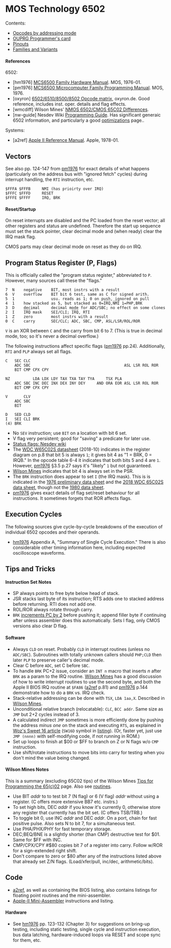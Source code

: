 MOS Technology 6502
===================

Contents:
- [Opcodes by addressing mode](opcodes)
- [OUPRG Programmer's card](progcard)
- [Pinouts](pinout.md)
- [Families and Variants](families.md)

#### References

6502:
- \[hm1976] [MCS6500 Family Hardware Manual][hm1976]. MOS, 1976-01.
- \[pm1976] [MCS6500 Microcomputer Family Programming Manual][pm1976].
  MOS, 1976.
- \[oxyron] [6502/6510/8500/8502 Opcode matrix][oxyron], oxyron.de.
  Good reference, includes inst. oper. details and flag effects.
- \[wmcdiff] Wilson Mines' [NMOS 6502/CMOS 65C02 Differences][wmcdiff].
- \[nw-guide] Nesdev Wiki [Programming Guide][nw-guide].
  Has significant generaic 6502 information, and particularly a good
  [optimizations][nw-optimize] page..

Systems:
- \[a2ref] [Apple II Reference Manual][a2ref]. Apple, 1978-01.


Vectors
-------

See also pp. 124-147 from [pm1976] for exact details of what happens
(particularly on the address bus with "ignored fetch" cycles) during
interrupt handling, the `RTI` instruction, etc.

    $FFFA $FFFB     NMI (has prioirty over IRQ)
    $FFFC $FFFD     RESET
    $FFFE $FFFF     IRQ, BRK

#### Reset/Startup

On reset interrupts are disabled and the PC loaded from the reset vector;
all other registers and status are undefined. Therefore the start up
sequence must set the stack pointer, clear decimal mode and (when ready)
clear the IRQ mask flag.

CMOS parts may clear decimal mode on reset as they do on IRQ.


Program Status Register (P, Flags)
----------------------------------

This is officially called the "program status register," abbreviated
to `P`. However, many sources call these the "flags."

    7  N    negative    BIT, most instrs with a result
    6  V    overflow    BIT bit 6 test, same as C for signed arith.
    5  1                usu. reads as 1; 0 on push, ignored on pull
    4  1    how stacked as 5, but stacked as 0=I̅R̅Q̅,N̅M̅I̅ 1=PHP,BRK
    3  D    decimal     decimal mode for ADC/SBC; no effect on some clones
    2  I    I̅R̅Q̅ mask    SEI/CLI; I̅R̅Q̅, RTI
    1  Z    zero        most instrs with a result
    0  C    carry       SEC/CLC; ADC, SBC, CMP, ASL/LSR/ROL/ROR

`V` is an XOR between `C` and the carry from bit 6 to 7. (This is true
in decimal mode, too; so it's never a decimal overflow.)

The following instructions affect specific flags ([pm1976] pp.24).
Additionally, `RTI` and `PLP` always set all flags.

    C   SEC CLC
        ADC SBC                                         ASL LSR ROL ROR
        BIT CMP CPX CPY

    NZ          LDA LDX LDY TAX TXA TAY TYA     TSX PLA
        ADC SBC INC DEC INX DEX INY DEY     AND ORA EOR ASL LSR ROL ROR
        BIT CMP CPX CPY

    V       CLV
        ADC SBC
        BIT

    D   SED CLD
    I   SEI CLI BRK
    (4) BRK

- No `SEV` instruction; use `BIT` on a location with bit 6 set.
- V flag very persistent; good for "saving" a predicate for later use.
- [Status flags: Nesdev wiki][nesdev-flags]
- The [WDC W65C02S datasheet][ds2018] (2018-10) indicates in the
  register diagram on p.8 that bit 5 is always `1`; it gives bit 4 as
  "1 = BRK, 0 = IRQB." In the opcode table 6-4 it indicates that both
  bits 5 and 4 are `1`. However, [pm1976] §3.5 p.27 says it's "likely"
  `1` but not guaranteed.
- [Wilson Mines][wmint2.2] indicates that bit 4 is always set in the
  PSR.
- The `BRK` instruction does appear to set `I` (the IRQ mask). This is
  is indicated in the [1976 preliminary data sheet][ds1976] and the
  [2018 WDC 65C02S data sheet][ds2018], though not the [1980 data
  sheet][ds1980].
- [pm1976] gives exact details of flag set/reset behaviour for all
  instructions. It sometimes forgets that ROR affects flags.


Execution Cycles
----------------

The following sources give cycle-by-cycle breakdowns of the execution
of individual 6502 opcodes and their operands.
- [hm1976] Appendix A, "Summary of Single Cycle Execution." There is
  also considerable other timing information here, including expected
  oscilloscope waveforms.


Tips and Tricks
---------------

#### Instruction Set Notes

- SP always points to free byte below head of stack.
- JSR stacks last byte of its instruction; RTS adds one to stacked
  address before returning. RTI does not add one.
- ROL/ROR always rotate through carry.
- `BRK` [increments PC by 2][brk-pc2] before pushing it; append filler
  byte if continuing after unless assembler does this automatically.
  Sets I flag, only CMOS versions also clear D flag.

#### Software

- Always `CLD` on reset. Probably `CLD` in interrupt routines (unless
  no `ADC/SBC`). Subroutines with totally unknown callers should
  `PHP;CLD` then later `PLP`  to preserve caller's decimal mode.
- Clear C before `ADC`, set C before `SBC`.
- To handle `BRK` PC+2 issue, consider an `INT n` macro that inserts
  _n_ after `BRK` as a param to the IRQ routine. [Wilson
  Mines][wmint2.2] has a good discussion of how to write interrupt
  routines to use the second byte, and both the Apple II BIOS IRQ
  routine at `$FA86` ([a2ref] p.81) and [pm1976] p.144 demonstrate how
  to do a `BRK` vs. IRQ check.
- Stack-relative addressing can be done with `TSX`, `LDA 1aa,X`.
  Described in [Wilson Mines][wmint2.2].
- Unconditional relative branch (relocatable): `CLC`, `BCC addr`. Same
  size as `JMP` but 2+2 cycles instead of 3.
- A calculated indirect `JMP` sometimes is more efficiently done by
  pushing the address _minus one_ on the stack and executing `RTS`, as
  explained in [Woz's Sweet 16 article][sw16] (`SW16D` symbol in
  [listing][sw16asm]). (Or, faster yet, just use `JMP (nnnn)` with
  self-modifying code, if not running in ROM.)
- Set up loops to finish at $00 or $FF to branch on Z or N flags w/o
  `CMP` instruction.
- Use shift/rotate instructions to move bits into carry for testing
  when you don't mind the value being changed.

#### Wilson Mines Notes

This is a summary (excluding 65C02 tips) of the Wilson Mines [Tips for
Programming the 65(c)02][wmtips] page. Also see [routines](routines.md).

- Use BIT _addr_ to to test bit 7 (N flag) or 6 (V flag) _addr_
  without using a register. (C offers more extensive BB7 etc. instrs.)
- To set high bits, DEC _addr_ if you know it's currently 0, otherwise
  store any register that currently has the bit set. (C offers
  TSB/TRB.)
- To toggle bit 0, use INC _addr_ and DEC _addr_. On a port, chain for
  fast positive pulse. Also sets N to bit 7, for a simultaneous test.
- Use PHA/PHX/PHY for fast temporary storage.
- DEC;BEQ/BNE is a slightly shorter (than CMP) destructive test for
  $01. Same for $FF with INC.
- CMP/CPX/CPY #$80 copies bit 7 of a register into carry. Follow w/ROR
  for a sign-extended right shift.
- Don't compare to zero or $80 after any of the instructions listed
  above that already set Z/N flags. (Load/xfer/pull, inc/dec,
  arithmetic/bits).

Code
----

- [a2ref], as well as containing the BIOS listing, also contains
  listings for floating point routines and the mini-assembler.
- [Apple-II Mini-Assembler][a2mini-asm] instructions and listing.


#### Hardware

- See [hm1976] pp. 123-132 (Chapter 3) for suggestions on bring-up
  testing, including static testing, single cycle and instruction
  execution, bus data latching, hardware-induced loops via RESET and
  scope sync for them, etc.


<!-------------------------------------------------------------------->
[a2mini-asm]: https://archive.org/details/Apple2_Woz_MiniAssembler/page/n1/mode/1up
[a2ref]: https://archive.org/details/bitsavers_appleapple_10059029/
[brk-pc2]: http://forum.6502.org/viewtopic.php?t=1917
[ds1976]: http://archive.6502.org/datasheets/mos_6500_mpu_preliminary_may_1976.pdf
[ds1980]: http://archive.6502.org/datasheets/mos_6500_mpu_mar_1980.pdf
[ds2018]: http://archive.6502.org/datasheets/wdc_w65c02s_oct_8_2018.pdf
[hm1976]: http://archive.6502.org/books/mcs6500_family_hardware_manual.pdf
[nesdev-flags]: https://wiki.nesdev.com/w/index.php/Status_flags
[nw-guide]: http://wiki.nesdev.com/w/index.php/Programming_guide
[nw-optimize]: http://wiki.nesdev.com/w/index.php/6502_assembly_optimisations
[oxyron]: http://www.oxyron.de/html/opcodes02.html
[pm1976]: https://archive.org/details/6500-50a_mcs6500pgmmanjan76
[sw16]: http://amigan.1emu.net/kolsen/programming/sweet16.html
[sw16asm]: https://github.com/cbmeeks/Sweet-16/blob/master/sweet16.asm
[wmcdiff]: http://wilsonminesco.com/NMOS-CMOSdif/
[wmint2.2]: http://wilsonminesco.com/6502interrupts/#2.2
[wmtips]: http://wilsonminesco.com/6502primer/PgmTips.html
